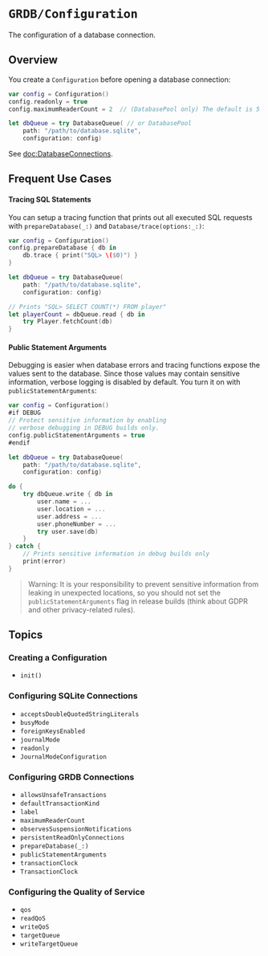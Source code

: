 # ``GRDB/Configuration``

The configuration of a database connection.

## Overview

You create a `Configuration` before opening a database connection:

```swift
var config = Configuration()
config.readonly = true
config.maximumReaderCount = 2  // (DatabasePool only) The default is 5

let dbQueue = try DatabaseQueue( // or DatabasePool
    path: "/path/to/database.sqlite",
    configuration: config)
```

See <doc:DatabaseConnections>.

## Frequent Use Cases

#### Tracing SQL Statements

You can setup a tracing function that prints out all executed SQL requests with ``prepareDatabase(_:)`` and ``Database/trace(options:_:)``:

```swift
var config = Configuration()
config.prepareDatabase { db in
    db.trace { print("SQL> \($0)") }
}

let dbQueue = try DatabaseQueue(
    path: "/path/to/database.sqlite",
    configuration: config)

// Prints "SQL> SELECT COUNT(*) FROM player"
let playerCount = dbQueue.read { db in
    try Player.fetchCount(db)
}
```

#### Public Statement Arguments

Debugging is easier when database errors and tracing functions expose the values sent to the database. Since those values may contain sensitive information, verbose logging is disabled by default. You turn it on with ``publicStatementArguments``:   

```swift
var config = Configuration()
#if DEBUG
// Protect sensitive information by enabling
// verbose debugging in DEBUG builds only.
config.publicStatementArguments = true
#endif

let dbQueue = try DatabaseQueue(
    path: "/path/to/database.sqlite",
    configuration: config)

do {
    try dbQueue.write { db in
        user.name = ...
        user.location = ...
        user.address = ...
        user.phoneNumber = ...
        try user.save(db)
    }
} catch {
    // Prints sensitive information in debug builds only
    print(error)
}
```

> Warning: It is your responsibility to prevent sensitive information from leaking in unexpected locations, so you should not set the `publicStatementArguments` flag in release builds (think about GDPR and other privacy-related rules).

## Topics

### Creating a Configuration

- ``init()``

### Configuring SQLite Connections

- ``acceptsDoubleQuotedStringLiterals``
- ``busyMode``
- ``foreignKeysEnabled``
- ``journalMode``
- ``readonly``
- ``JournalModeConfiguration``

### Configuring GRDB Connections

- ``allowsUnsafeTransactions``
- ``defaultTransactionKind``
- ``label``
- ``maximumReaderCount``
- ``observesSuspensionNotifications``
- ``persistentReadOnlyConnections``
- ``prepareDatabase(_:)``
- ``publicStatementArguments``
- ``transactionClock``
- ``TransactionClock``

### Configuring the Quality of Service

- ``qos``
- ``readQoS``
- ``writeQoS``
- ``targetQueue``
- ``writeTargetQueue``
